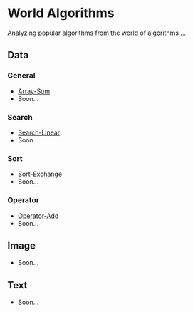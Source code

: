 # World Algorithms

Analyzing popular algorithms from the world of algorithms ...

## Data

### General

- [Array-Sum](Array-Sum.c)
- Soon...

### Search

- [Search-Linear](Search-Linear.c)
- Soon...

### Sort

- [Sort-Exchange](Sort-Exchange.c)
- Soon...

### Operator

- [Operator-Add](Operator-Add.c)
- Soon...


## Image

- Soon...

## Text

- Soon...
